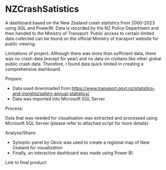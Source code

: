 # NZCrashSatistics
A dashboard based on the New Zealand crash statistics from 2000-2023 using SQL and PowerBI. Data is recorded by the NZ Police Department and then handed to the Ministry of Transport. Public access to certain limited data collected can be found on the official Ministry of transport website for public viewing. 

Limitations of project: Although there was more than sufficient data, there was no crash data (except for year) and no data on civilians like other global public crash data. Therefore, I found data quick limited in creating a comprehensive dashboard.  


Prepare:

- Data used downloaded from https://www.transport.govt.nz/statistics-and-insights/safety-annual-statistics/
- Data was imported into Microsoft SQL Server

Process:

Data that was needed for visualisation was extracted and processed using Microsoft SQL Server (please refer to attached script for more details)

Analyse/Share:
- Synoptic panel by Okviz was used to create a regional map of New Zealand for visualization
- Finally, an interactive dashboard was made using Power BI. 

Link to final product:
